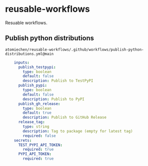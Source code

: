 # reusable-workflows

Resuable workflows.

## Publish python distributions

`atomiechen/reusable-workflows/.github/workflows/publish-python-distributions.yml@main`

```yaml
    inputs:
      publish_testpypi:
        type: boolean
        default: false
        description: Publish to TestPyPI
      publish_pypi:
        type: boolean
        default: false
        description: Publish to PyPI
      publish_gh_release:
        type: boolean
        default: true
        description: Publish to GitHub Release
      release_tag:
        type: string
        description: Tag to package (empty for latest tag)
        required: false
    secrets:
      TEST_PYPI_API_TOKEN:
        required: true
      PYPI_API_TOKEN:
        required: true
```

